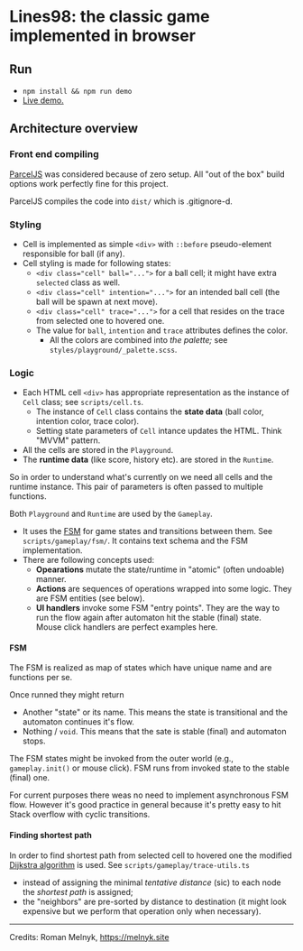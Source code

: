 # Lines98: the classic game implemented in browser

## Run

- `npm install && npm run demo`
- [Live demo.](https://melnyk.site/post/17)

## Architecture overview

### Front end compiling

[ParcelJS](https://parceljs.org/) was considered because of zero setup. All "out of the box" build options work perfectly fine for this project.

ParcelJS compiles the code into `dist/` which is .gitignore-d.

### Styling

- Cell is implemented as simple `<div>` with `::before` pseudo-element responsible for ball (if any).
- Cell styling is made for following states:
  - `<div class="cell" ball="...">` for a ball cell; it might have extra `selected` class as well.
  - `<div class="cell" intention="...">` for an intended ball cell (the ball will be spawn at next move).
  - `<div class="cell" trace="...">` for a cell that resides on the trace from selected one to hovered one.
  - The value for `ball`, `intention` and `trace` attributes defines the color.
    - All the colors are combined into _the palette;_ see `styles/playground/_palette.scss`.

### Logic

- Each HTML cell `<div>` has appropriate representation as the instance of `Cell` class; see `scripts/cell.ts`.
  - The instance of `Cell` class contains the **state data** (ball color, intention color, trace color).
  - Setting state parameters of `Cell` intance updates the HTML. Think "MVVM" pattern.
- All the cells are stored in the `Playground`.
- The **runtime data** (like score, history etc). are stored in the `Runtime`.

So in order to understand what's currently on we need all cells and the runtime instance. This pair of parameters is often passed to multiple functions.

Both `Playground` and `Runtime` are used by the `Gameplay`.
- It uses the [FSM](https://en.wikipedia.org/wiki/Finite-state_machine) for game states and transitions between them. See `scripts/gameplay/fsm/`. It contains text schema and the FSM implementation.
- There are following concepts used:
  - **Opearations** mutate the state/runtime in "atomic" (often undoable) manner.
  - **Actions** are sequences of operations wrapped into some logic. They are FSM entities (see below).
  - **UI handlers** invoke some FSM "entry points". They are the way to run the flow again after automaton hit the stable (final) state.  
     Mouse click handlers are perfect examples here.

#### FSM

The FSM is realized as map of states which have unique name and are functions per se.

Once runned they might return
- Another "state" or its name. This means the state is transitional and the automaton continues it's flow.
- Nothing / `void`. This means that the sate is stable (final) and automaton stops.

The FSM states might be invoked from the outer world (e.g., `gameplay.init()` or mouse click). FSM runs from invoked state to the stable (final) one.

For current purposes there weas no need to implement asynchronous FSM flow. However it's good practice in general because it's pretty easy to hit Stack overflow with cyclic transitions.

#### Finding shortest path

In order to find shortest path from selected cell to hovered one the modified [Dijkstra algorithm](https://en.wikipedia.org/wiki/Dijkstra%27s_algorithm) is used. See `scripts/gameplay/trace-utils.ts`
- instead of assigning the minimal _tentative distance_ (sic) to each node the _shortest path_ is assigned;
- the "neighbors" are pre-sorted by distance to destination (it might look expensive but we perform that operation only when necessary).

---
 
Credits: Roman Melnyk, <https://melnyk.site>
